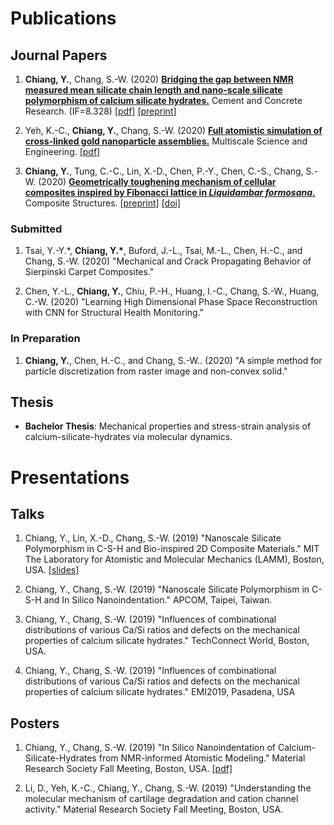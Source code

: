 
# Publications

## Journal Papers

1. **Chiang, Y.**, Chang, S.-W. (2020) **[Bridging the gap between NMR measured mean silicate chain length and nano-scale silicate polymorphism of calcium silicate hydrates.](https://doi.org/10.1016/j.cemconres.2020.106268)** Cement and Concrete Research. (IF=8.328) [\[pdf\]](https://www.sciencedirect.com/science/article/pii/S0008884620315489/pdfft?md5=474617e33041e3eedec8eb110d8a0422&pid=1-s2.0-S0008884620315489-main.pdf) [\[preprint\]](https://drive.google.com/file/d/1mbfLZvUmMKawjT_-oI7LuPNvTM2_QPYn/view?usp=sharing)

1. Yeh, K.-C., **Chiang, Y.**, Chang, S.-W. (2020) **[Full atomistic simulation of cross-linked gold nanoparticle assemblies.](https://doi.org/10.1007/s42493-020-00050-5)** Multiscale Science and Engineering. [\[pdf\]](https://drive.google.com/file/d/1hHsFhlkSPV7pNeV3OdVcLl5DCzJ2YG6m/view?usp=sharing)

1. **Chiang, Y.**, Tung, C.-C., Lin, X.-D., Chen, P.-Y., Chen, C.-S., Chang, S.-W. (2020) **[Geometrically toughening mechanism of cellular composites inspired by Fibonacci lattice in *Liquidambar formosana*.](https://authors.elsevier.com/c/1cBGP_5-wNaPVx)** Composite Structures. [\[preprint\]](https://drive.google.com/file/d/1RniK3d_IwfITCZ10Ko96s3pyhX6MastQ/view?usp=sharing) [\[doi\]](https://doi.org/10.1016/j.compstruct.2020.113349)

### Submitted

1. Tsai, Y.-Y.\*, **Chiang, Y.\***, Buford, J.-L., Tsai, M.-L., Chen, H.-C., and Chang, S.-W. (2020) "Mechanical and Crack Propagating Behavior of Sierpinski Carpet Composites."

1. Chen, Y.-L., **Chiang, Y.**, Chiu, P.-H., Huang, I.-C., Chang, S.-W., Huang, C.-W. (2020) "Learning High Dimensional Phase Space Reconstruction with CNN for Structural Health Monitoring."

### In Preparation

1. **Chiang, Y.**, Chen, H.-C., and Chang, S.-W.. (2020) "A simple method for particle discretization from raster image and non-convex solid."

## Thesis

* **Bachelor Thesis**: Mechanical properties and stress-strain analysis of calcium-silicate-hydrates via molecular dynamics.

<!-- ### Book

* **Y. Chiang**. (2019) "Eclectic - Time and Urban Aesthetics. Travel Documentary in Spain." OUT Scholarship. -->

# Presentations

## Talks

1. Chiang, Y., Lin, X.-D., Chang, S.-W. (2019) "Nanoscale Silicate Polymorphism in C-S-H and Bio-inspired 2D Composite Materials." MIT The Laboratory for Atomistic and Molecular Mechanics (LAMM), Boston, USA. [\[slides\]](https://drive.google.com/file/d/1ZNBMCuYi_kEcLgGrjmMGkx6YJRvdkq0G/view?usp=sharing)

2. Chiang, Y., Chang, S.-W. (2019) "Nanoscale Silicate Polymorphism in C-S-H and In Silico Nanoindentation." APCOM, Taipei, Taiwan.

3. Chiang, Y., Chang, S.-W. (2019) "Influences of combinational distributions of various Ca/Si ratios and defects on the mechanical properties of calcium silicate hydrates." TechConnect World, Boston, USA.

4. Chiang, Y., Chang, S.-W. (2019) "Influences of combinational distributions of various Ca/Si ratios and defects on the mechanical properties of calcium silicate hydrates." EMI2019, Pasadena, USA

## Posters

1. Chiang, Y., Chang, S.-W. (2019) "In Silico Nanoindentation of Calcium-Silicate-Hydrates from NMR-informed Atomistic Modeling." Material Research Society Fall Meeting, Boston, USA. [\[pdf\]](https://drive.google.com/file/d/1KSgriMRUssVDuxLlpK2GirA-aUSQfJqs/view?usp=sharing)

2. Li, D., Yeh, K.-C., Chiang, Y., Chang, S.-W. (2019) "Understanding the molecular mechanism of cartilage degradation and cation channel activity." Material Research Society Fall Meeting, Boston, USA.
